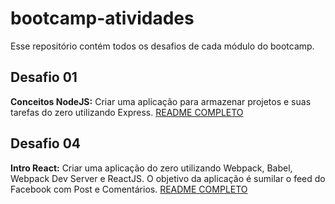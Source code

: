# bootcamp-atividades

Esse repositório contém todos os desafios de cada módulo do bootcamp.

## Desafio 01
**Conceitos NodeJS:** Criar uma aplicação para armazenar projetos e suas tarefas do zero utilizando Express. [README COMPLETO](https://github.com/Rocketseat/bootcamp-gostack-desafio-01/blob/master/README.md#desafio-01-conceitos-do-nodejs)

## Desafio 04
**Intro React:** Criar uma aplicação do zero utilizando Webpack, Babel, Webpack Dev Server e ReactJS. O objetivo da aplicação é sumilar o feed do Facebook com Post e Comentários.
[README COMPLETO](https://github.com/Rocketseat/bootcamp-gostack-desafio-04/blob/master/README.md#desafio-04-introdu%C3%A7%C3%A3o-ao-react)

